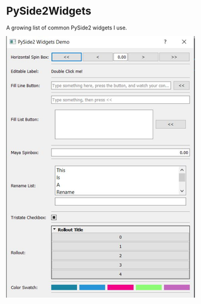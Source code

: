 # PySide2Widgets

A growing list of common PySide2 widgets I use.


![Image](https://github.com/taylorbenwright/PySide2Widgets/blob/master/resources/demo.JPG?raw=true)
